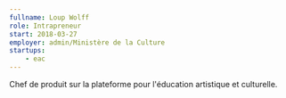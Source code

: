 ```yaml
---
fullname: Loup Wolff
role: Intrapreneur
start: 2018-03-27
employer: admin/Ministère de la Culture
startups:
    - eac
---
```


 Chef de produit sur la plateforme pour l'éducation artistique et culturelle.
